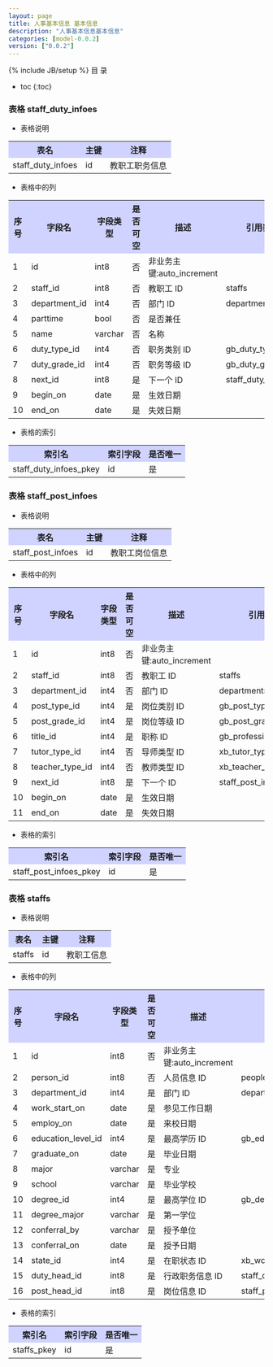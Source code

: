 ```yaml
---
layout: page
title: 人事基本信息 基本信息
description: "人事基本信息基本信息"
categories: [model-0.0.2]
version: ["0.0.2"]
---
```

{% include JB/setup %}
 目  录

* toc
{:toc}



### 表格 staff_duty_infoes

  * 表格说明

<table class="table table-bordered table-striped table-condensed">
<tr><th style="background-color:#D0D3FF">表名</th><th style="background-color:#D0D3FF">主键</th><th style="background-color:#D0D3FF">注释</th>  </tr>
<tr><td>staff_duty_infoes</td><td>id</td><td>教职工职务信息</td>  </tr>
</table>

  * 表格中的列

<table class="table table-bordered table-striped table-condensed">
<tr><th style="background-color:#D0D3FF">序号</th><th style="background-color:#D0D3FF">字段名</th><th style="background-color:#D0D3FF">字段类型</th><th style="background-color:#D0D3FF">是否可空</th><th style="background-color:#D0D3FF">描述</th><th style="background-color:#D0D3FF">引用表</th>  </tr>
<tr><td>1</td><td>id</td><td>int8</td><td>否</td><td>非业务主键:auto_increment</td><td></td>  </tr>
<tr><td>2</td><td>staff_id</td><td>int8</td><td>否</td><td>教职工 ID</td><td>staffs</td>  </tr>
<tr><td>3</td><td>department_id</td><td>int4</td><td>否</td><td>部门 ID</td><td>departments</td>  </tr>
<tr><td>4</td><td>parttime</td><td>bool</td><td>否</td><td>是否兼任</td><td></td>  </tr>
<tr><td>5</td><td>name</td><td>varchar</td><td>否</td><td>名称</td><td></td>  </tr>
<tr><td>6</td><td>duty_type_id</td><td>int4</td><td>否</td><td>职务类别 ID</td><td>gb_duty_types</td>  </tr>
<tr><td>7</td><td>duty_grade_id</td><td>int4</td><td>否</td><td>职务等级 ID</td><td>gb_duty_grades</td>  </tr>
<tr><td>8</td><td>next_id</td><td>int8</td><td>是</td><td>下一个 ID</td><td>staff_duty_infoes</td>  </tr>
<tr><td>9</td><td>begin_on</td><td>date</td><td>是</td><td>生效日期</td><td></td>  </tr>
<tr><td>10</td><td>end_on</td><td>date</td><td>是</td><td>失效日期</td><td></td>  </tr>
</table>

 
  * 表格的索引

<table class="table table-bordered table-striped table-condensed">
  <tr>
<th style="background-color:#D0D3FF">索引名</th><th style="background-color:#D0D3FF">索引字段</th><th style="background-color:#D0D3FF">是否唯一</th>  </tr>
<tr><td>staff_duty_infoes_pkey</td><td>id&nbsp;</td><td>是</td>  </tr>
</table>

### 表格 staff_post_infoes

  * 表格说明

<table class="table table-bordered table-striped table-condensed">
<tr><th style="background-color:#D0D3FF">表名</th><th style="background-color:#D0D3FF">主键</th><th style="background-color:#D0D3FF">注释</th>  </tr>
<tr><td>staff_post_infoes</td><td>id</td><td>教职工岗位信息</td>  </tr>
</table>

  * 表格中的列

<table class="table table-bordered table-striped table-condensed">
<tr><th style="background-color:#D0D3FF">序号</th><th style="background-color:#D0D3FF">字段名</th><th style="background-color:#D0D3FF">字段类型</th><th style="background-color:#D0D3FF">是否可空</th><th style="background-color:#D0D3FF">描述</th><th style="background-color:#D0D3FF">引用表</th>  </tr>
<tr><td>1</td><td>id</td><td>int8</td><td>否</td><td>非业务主键:auto_increment</td><td></td>  </tr>
<tr><td>2</td><td>staff_id</td><td>int8</td><td>否</td><td>教职工 ID</td><td>staffs</td>  </tr>
<tr><td>3</td><td>department_id</td><td>int4</td><td>否</td><td>部门 ID</td><td>departments</td>  </tr>
<tr><td>4</td><td>post_type_id</td><td>int4</td><td>是</td><td>岗位类别 ID</td><td>gb_post_types</td>  </tr>
<tr><td>5</td><td>post_grade_id</td><td>int4</td><td>是</td><td>岗位等级 ID</td><td>gb_post_grades</td>  </tr>
<tr><td>6</td><td>title_id</td><td>int4</td><td>是</td><td>职称 ID</td><td>gb_professional_titles</td>  </tr>
<tr><td>7</td><td>tutor_type_id</td><td>int4</td><td>否</td><td>导师类型 ID</td><td>xb_tutor_types</td>  </tr>
<tr><td>8</td><td>teacher_type_id</td><td>int4</td><td>否</td><td>教师类型 ID</td><td>xb_teacher_types</td>  </tr>
<tr><td>9</td><td>next_id</td><td>int8</td><td>是</td><td>下一个 ID</td><td>staff_post_infoes</td>  </tr>
<tr><td>10</td><td>begin_on</td><td>date</td><td>是</td><td>生效日期</td><td></td>  </tr>
<tr><td>11</td><td>end_on</td><td>date</td><td>是</td><td>失效日期</td><td></td>  </tr>
</table>

 
  * 表格的索引

<table class="table table-bordered table-striped table-condensed">
  <tr>
<th style="background-color:#D0D3FF">索引名</th><th style="background-color:#D0D3FF">索引字段</th><th style="background-color:#D0D3FF">是否唯一</th>  </tr>
<tr><td>staff_post_infoes_pkey</td><td>id&nbsp;</td><td>是</td>  </tr>
</table>

### 表格 staffs

  * 表格说明

<table class="table table-bordered table-striped table-condensed">
<tr><th style="background-color:#D0D3FF">表名</th><th style="background-color:#D0D3FF">主键</th><th style="background-color:#D0D3FF">注释</th>  </tr>
<tr><td>staffs</td><td>id</td><td>教职工信息</td>  </tr>
</table>

  * 表格中的列

<table class="table table-bordered table-striped table-condensed">
<tr><th style="background-color:#D0D3FF">序号</th><th style="background-color:#D0D3FF">字段名</th><th style="background-color:#D0D3FF">字段类型</th><th style="background-color:#D0D3FF">是否可空</th><th style="background-color:#D0D3FF">描述</th><th style="background-color:#D0D3FF">引用表</th>  </tr>
<tr><td>1</td><td>id</td><td>int8</td><td>否</td><td>非业务主键:auto_increment</td><td></td>  </tr>
<tr><td>2</td><td>person_id</td><td>int8</td><td>否</td><td>人员信息 ID</td><td>people</td>  </tr>
<tr><td>3</td><td>department_id</td><td>int4</td><td>是</td><td>部门 ID</td><td>departments</td>  </tr>
<tr><td>4</td><td>work_start_on</td><td>date</td><td>是</td><td>参见工作日期</td><td></td>  </tr>
<tr><td>5</td><td>employ_on</td><td>date</td><td>是</td><td>来校日期</td><td></td>  </tr>
<tr><td>6</td><td>education_level_id</td><td>int4</td><td>是</td><td>最高学历 ID</td><td>gb_education_levels</td>  </tr>
<tr><td>7</td><td>graduate_on</td><td>date</td><td>是</td><td>毕业日期</td><td></td>  </tr>
<tr><td>8</td><td>major</td><td>varchar</td><td>是</td><td>专业</td><td></td>  </tr>
<tr><td>9</td><td>school</td><td>varchar</td><td>是</td><td>毕业学校</td><td></td>  </tr>
<tr><td>10</td><td>degree_id</td><td>int4</td><td>是</td><td>最高学位 ID</td><td>gb_degrees</td>  </tr>
<tr><td>11</td><td>degree_major</td><td>varchar</td><td>是</td><td>第一学位</td><td></td>  </tr>
<tr><td>12</td><td>conferral_by</td><td>varchar</td><td>是</td><td>授予单位</td><td></td>  </tr>
<tr><td>13</td><td>conferral_on</td><td>date</td><td>是</td><td>授予日期</td><td></td>  </tr>
<tr><td>14</td><td>state_id</td><td>int4</td><td>是</td><td>在职状态 ID</td><td>xb_work_states</td>  </tr>
<tr><td>15</td><td>duty_head_id</td><td>int8</td><td>是</td><td>行政职务信息 ID</td><td>staff_duty_infoes</td>  </tr>
<tr><td>16</td><td>post_head_id</td><td>int8</td><td>是</td><td>岗位信息 ID</td><td>staff_post_infoes</td>  </tr>
</table>

 
  * 表格的索引

<table class="table table-bordered table-striped table-condensed">
  <tr>
<th style="background-color:#D0D3FF">索引名</th><th style="background-color:#D0D3FF">索引字段</th><th style="background-color:#D0D3FF">是否唯一</th>  </tr>
<tr><td>staffs_pkey</td><td>id&nbsp;</td><td>是</td>  </tr>
</table>
